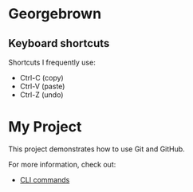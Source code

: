 # Georgebrown
## Keyboard shortcuts
Shortcuts I frequently use: 
- Ctrl-C (copy)
- Ctrl-V (paste)
- Ctrl-Z (undo)

# My Project

This project demonstrates how to use Git and GitHub.

For more information, check out:
- [CLI commands](docs/cli.md)

